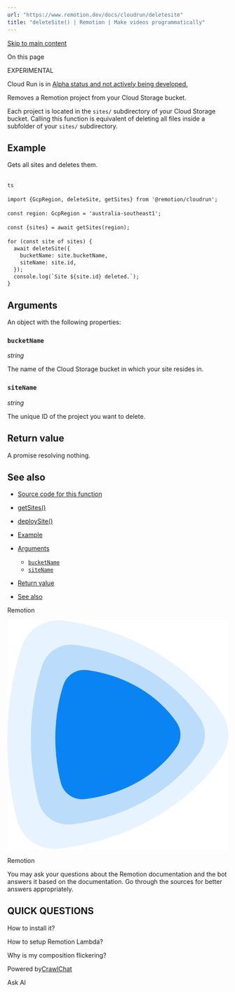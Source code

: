 ```yaml
---
url: "https://www.remotion.dev/docs/cloudrun/deletesite"
title: "deleteSite() | Remotion | Make videos programmatically"
---
```


[Skip to main content](https://www.remotion.dev/docs/cloudrun/deletesite#__docusaurus_skipToContent_fallback)

On this page

EXPERIMENTAL

Cloud Run is in [Alpha status and not actively being developed.](https://www.remotion.dev/docs/cloudrun/status)

Removes a Remotion project from your Cloud Storage bucket.

Each project is located in the `sites/` subdirectory of your Cloud Storage bucket. Calling this function is equivalent of deleting all files inside a subfolder of your `sites/` subdirectory.

## Example [​](https://www.remotion.dev/docs/cloudrun/deletesite\#example "Direct link to Example")

Gets all sites and deletes them.

```

ts

import {GcpRegion, deleteSite, getSites} from '@remotion/cloudrun';

const region: GcpRegion = 'australia-southeast1';

const {sites} = await getSites(region);

for (const site of sites) {
  await deleteSite({
    bucketName: site.bucketName,
    siteName: site.id,
  });
  console.log(`Site ${site.id} deleted.`);
}
```

## Arguments [​](https://www.remotion.dev/docs/cloudrun/deletesite\#arguments "Direct link to Arguments")

An object with the following properties:

### `bucketName` [​](https://www.remotion.dev/docs/cloudrun/deletesite\#bucketname "Direct link to bucketname")

_string_

The name of the Cloud Storage bucket in which your site resides in.

### `siteName` [​](https://www.remotion.dev/docs/cloudrun/deletesite\#sitename "Direct link to sitename")

_string_

The unique ID of the project you want to delete.

## Return value [​](https://www.remotion.dev/docs/cloudrun/deletesite\#return-value "Direct link to Return value")

A promise resolving nothing.

## See also [​](https://www.remotion.dev/docs/cloudrun/deletesite\#see-also "Direct link to See also")

- [Source code for this function](https://github.com/remotion-dev/remotion/blob/main/packages/cloudrun/src/api/delete-site.ts)
- [getSites()](https://www.remotion.dev/docs/cloudrun/getsites)
- [deploySite()](https://www.remotion.dev/docs/cloudrun/deploysite)

- [Example](https://www.remotion.dev/docs/cloudrun/deletesite#example)
- [Arguments](https://www.remotion.dev/docs/cloudrun/deletesite#arguments)
  - [`bucketName`](https://www.remotion.dev/docs/cloudrun/deletesite#bucketname)
  - [`siteName`](https://www.remotion.dev/docs/cloudrun/deletesite#sitename)
- [Return value](https://www.remotion.dev/docs/cloudrun/deletesite#return-value)
- [See also](https://www.remotion.dev/docs/cloudrun/deletesite#see-also)

Remotion

![Logo](https://raw.githubusercontent.com/remotion-dev/brand/refs/heads/main/logo.svg)

Remotion

You may ask your questions about the Remotion documentation and the bot answers it based on the documentation. Go through the sources for better answers appropriately.

## QUICK QUESTIONS

How to install it?

How to setup Remotion Lambda?

Why is my composition flickering?

Powered by[CrawlChat](https://crawlchat.app/?ref=powered-by-remotion)

Ask AI
